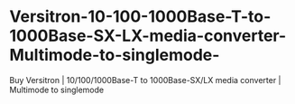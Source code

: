 # Versitron-10-100-1000Base-T-to-1000Base-SX-LX-media-converter-Multimode-to-singlemode-
Buy Versitron | 10/100/1000Base-T to 1000Base-SX/LX media converter | Multimode to singlemode 
